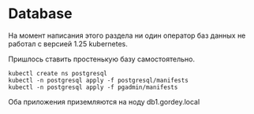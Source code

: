 # Database

На момент написания этого раздела ни один оператор баз данных не работал с 
версией 1.25 kubernetes.

Пришлось ставить простенькую базу самостоятельно.

```shell
kubectl create ns postgresql
kubectl -n postgresql apply -f postgresql/manifests
kubectl -n postgresql apply -f pgadmin/manifests
```

Оба приложения приземляются на ноду db1.gordey.local